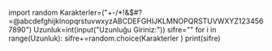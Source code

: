 import random
Karakterler=("+-/*!&$#?=@abcdefghijklnopqrstuvwxyzABCDEFGHIJKLMNOPQRSTUVWXYZ1234567890")
Uzunluk=int(input("Uzunluğu Giriniz:"))
sifre=""
for i in range(Uzunluk):
    sifre+=random.choice(Karakterler )
print(sifre)
